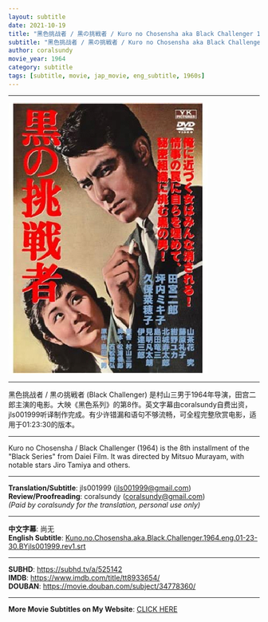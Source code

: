 ```yaml
---
layout: subtitle
date: 2021-10-19
title: "黑色挑战者 / 黒の挑戦者 / Kuro no Chosensha aka Black Challenger 1964 Subtitle (English)"
subtitle: "黑色挑战者 / 黒の挑戦者 / Kuro no Chosensha aka Black Challenger 1964 Subtitle (English)"
author: coralsundy
movie_year: 1964
category: subtitle
tags: [subtitle, movie, jap_movie, eng_subtitle, 1960s]
---
```


------

<img src="../assets/tt8933654.jpg" alt="tt8933654_cover_art" />

------

黑色挑战者 / 黒の挑戦者 (Black Challenger) 是村山三男于1964年导演，田宫二郎主演的电影。大映《黑色系列》的第8作。英文字幕由coralsundy自费出资，jls001999听译制作完成。有少许错漏和语句不够流畅，可全程完整欣赏电影，适用于01:23:30的版本。

------

Kuro no Chosensha / Black Challenger (1964) is the 8th installment of the "Black Series" from Daiei Film. It was directed by Mitsuo Murayam, with notable stars Jiro Tamiya and others.

------

**Translation/Subtitle**: jls001999 (jls001999@gmail.com)<br>
**Review/Proofreading**: coralsundy (coralsundy@gmail.com)<br>
*(Paid by coralsundy for the translation, personal use only)*

------

**中文字幕**: 尚无<br>
**English Subtitle**: [Kuno.no.Chosensha.aka.Black.Challenger.1964.eng.01-23-30.BYjls001999.rev1.srt](../subtitles/Kuno.no.Chosensha.aka.Black.Challenger.1964.eng.01-23-30.BYjls001999.rev1.srt)

------

**SUBHD**: <https://subhd.tv/a/525142><br>
**IMDB**: <https://www.imdb.com/title/tt8933654/><br>
**DOUBAN**: <https://movie.douban.com/subject/34778360/>

------

**More Movie Subtitles on My Website**: <a href='{% post_url 2021-01-10-subtitles-summary-list %}'>CLICK HERE</a>


